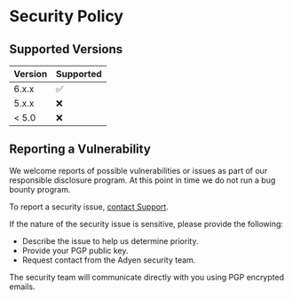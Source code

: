 # Security Policy

## Supported Versions

| Version | Supported          |
| ------- | ------------------ |
| 6.x.x   | :white_check_mark: |
| 5.x.x   | :x:                |
| < 5.0   | :x:                |

## Reporting a Vulnerability

We welcome reports of possible vulnerabilities or issues as part of our responsible disclosure program. At this point in time we do not run a bug bounty program.

To report a security issue, [contact Support](https://support.adyen.com/hc/en-us/requests/new).

If the nature of the security issue is sensitive, please provide the following:

* Describe the issue to help us determine priority.
* Provide your PGP public key.
* Request contact from the Adyen security team.

The security team will communicate directly with you using PGP encrypted emails.
